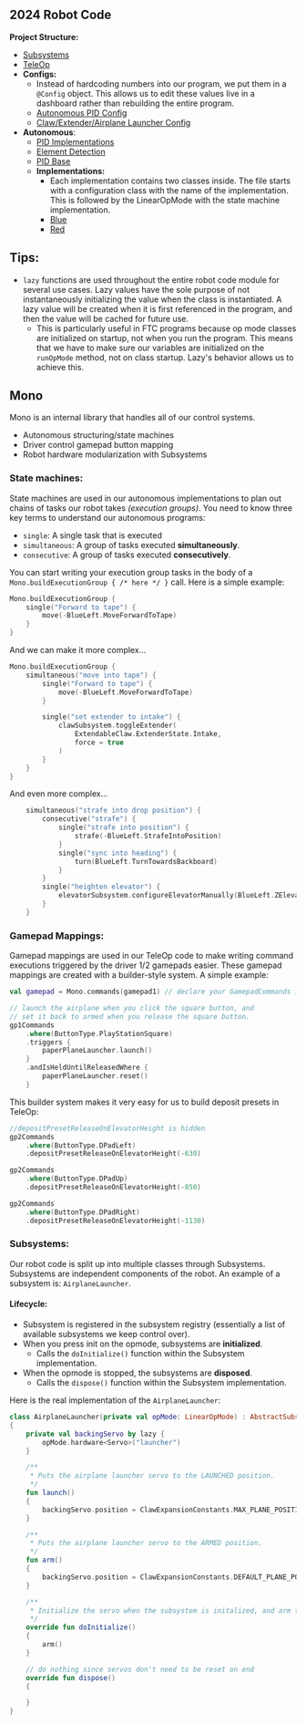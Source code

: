 ## 2024 Robot Code
**Project Structure:**
- [Subsystems](https://github.com/rdhsrobotics/ftc-rc-2024/tree/master/TeamCode/src/main/java/org/riverdell/robotics/xdk/opmodes/subsystem)
- [TeleOp](https://github.com/rdhsrobotics/ftc-rc-2024/blob/master/TeamCode/src/main/java/org/riverdell/robotics/xdk/opmodes/AbstractTeleOp.kt)
- **Configs:**
  - Instead of hardcoding numbers into our program, we put them in a `@Config` object. This allows us to edit these values live in a dashboard rather than rebuilding the entire program.
  - [Autonomous PID Config](https://github.com/rdhsrobotics/ftc-rc-2024/blob/master/TeamCode/src/main/java/org/robotics/robotics/xdk/asd/autonomous/utilities/AutoPipelineUtilities.kt)
  - [Claw/Extender/Airplane Launcher Config](https://github.com/rdhsrobotics/ftc-rc-2024/blob/master/TeamCode/src/main/java/org/robotics/robotics/xdk/asd/subsystem/claw/ClawExpansionConstants.kt)
- **Autonomous**:
  - [PID Implementations](https://github.com/rdhsrobotics/ftc-rc-2024/blob/master/TeamCode/src/main/java/org/riverdell/robotics/xdk/opmodes/autonomous/AbstractAutoPipeline.kt#L188)
  - [Element Detection](https://github.com/rdhsrobotics/ftc-rc-2024/blob/master/TeamCode/src/main/java/org/riverdell/robotics/xdk/opmodes/autonomous/detection/elements/GameElementDetection.java)
  - [PID Base](https://github.com/rdhsrobotics/ftc-rc-2024/blob/master/TeamCode/src/main/java/org/riverdell/robotics/xdk/opmodes/autonomous/controlsystem/PIDController.kt)
  - **Implementations:**
    - Each implementation contains two classes inside. The file starts with a configuration class with the name of the implementation. This is followed by the LinearOpMode with the state machine implementation.
    - [Blue](https://github.com/rdhsrobotics/ftc-rc-2024/tree/master/TeamCode/src/main/java/org/riverdell/robotics/xdk/opmodes/autonomous/blue)
    - [Red](https://github.com/rdhsrobotics/ftc-rc-2024/tree/master/TeamCode/src/main/java/org/riverdell/robotics/xdk/opmodes/autonomous/red)

## Tips:
- `lazy` functions are used throughout the entire robot code module for several use cases. Lazy values have the sole purpose of not instantaneously initializing the value when the class is instantiated. A lazy value will be created when it is first referenced in the program, and then the value will be cached for future use.
  - This is particularly useful in FTC programs because op mode classes are initialized on startup, not when you run the program. This means that we have to make sure our variables are initialized on the `runOpMode` method, not on class startup. Lazy's behavior allows us to achieve this.

## Mono
Mono is an internal library that handles all of our control systems.
- Autonomous structuring/state machines
- Driver control gamepad button mapping
- Robot hardware modularization with Subsystems

### State machines:
State machines are used in our autonomous implementations to plan out chains of tasks our robot takes *(execution groups)*. You need to know three key terms to understand our autonomous programs:
- `single`: A single task that is executed
- `simultaneous`: A group of tasks executed **simultaneously**.
- `consecutive`: A group of tasks executed **consecutively**.

You can start writing your execution group tasks in the body of a `Mono.buildExecutionGroup { /* here */ }` call. Here is a simple example:
```kotlin
Mono.buildExecutionGroup {
    single("Forward to tape") {
        move(-BlueLeft.MoveForwardToTape)
    }
}
```

And we can make it more complex...
```kotlin
Mono.buildExecutionGroup {
    simultaneous("move into tape") {
        single("Forward to tape") {
            move(-BlueLeft.MoveForwardToTape)
        }

        single("set extender to intake") {
            clawSubsystem.toggleExtender(
                ExtendableClaw.ExtenderState.Intake,
                force = true
            )
        }
    }
}
```

And even more complex...
```kotlin
    simultaneous("strafe into drop position") {
        consecutive("strafe") {
            single("strafe into position") {
                strafe(-BlueLeft.StrafeIntoPosition)
            }
            single("sync into heading") {
                turn(BlueLeft.TurnTowardsBackboard)
            }
        }
        single("heighten elevator") {
            elevatorSubsystem.configureElevatorManually(BlueLeft.ZElevatorDropExpectedHeight)
        }
    }
```

### Gamepad Mappings:
Gamepad mappings are used in our TeleOp code to make writing command executions triggered by the driver 1/2 gamepads easier. These gamepad mappings are created with a builder-style system. A simple example:
```kotlin
val gamepad = Mono.commands(gamepad1) // declare your GamepadCommands instance

// launch the airplane when you click the square button, and
// set it back to armed when you release the square button.
gp1Commands
    .where(ButtonType.PlayStationSquare)
    .triggers {
        paperPlaneLauncher.launch()
    }
    .andIsHeldUntilReleasedWhere {
        paperPlaneLauncher.reset()
    }
```

This builder system makes it very easy for us to build deposit presets in TeleOp:
```kotlin
//depositPresetReleaseOnElevatorHeight is hidden
gp2Commands
    .where(ButtonType.DPadLeft)
    .depositPresetReleaseOnElevatorHeight(-630)

gp2Commands
    .where(ButtonType.DPadUp)
    .depositPresetReleaseOnElevatorHeight(-850)

gp2Commands
    .where(ButtonType.DPadRight)
    .depositPresetReleaseOnElevatorHeight(-1130)
```

### Subsystems:
Our robot code is split up into multiple classes through Subsystems. Subsystems are independent components of the robot. An example of a subsystem is: `AirplaneLauncher`.

#### Lifecycle:
- Subsystem is registered in the subsystem registry (essentially a list of available subsystems we keep control over).
- When you press init on the opmode, subsystems are **initialized**.
  - Calls the `doInitialize()` function within the Subsystem implementation.
- When the opmode is stopped, the subsystems are **disposed**.
  - Calls the `dispose()` function within the Subsystem implementation.

Here is the real implementation of the `AirplaneLauncher`:
```kotlin
class AirplaneLauncher(private val opMode: LinearOpMode) : AbstractSubsystem()
{
    private val backingServo by lazy {
        opMode.hardware<Servo>("launcher")
    }

    /**
     * Puts the airplane launcher servo to the LAUNCHED position.
     */
    fun launch()
    {
        backingServo.position = ClawExpansionConstants.MAX_PLANE_POSITION
    }

    /**
     * Puts the airplane launcher servo to the ARMED position.
     */
    fun arm()
    {
        backingServo.position = ClawExpansionConstants.DEFAULT_PLANE_POSITION
    }

    /**
     * Initialize the servo when the subsystem is initalized, and arm the airplane launcher.
     */
    override fun doInitialize()
    {
        arm()
    }

    // do nothing since servos don't need to be reset on end
    override fun dispose()
    {

    }
}
```



